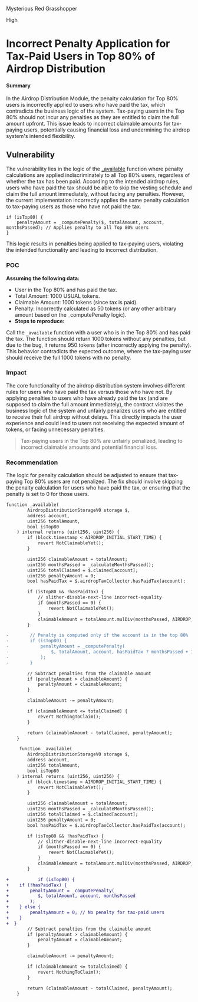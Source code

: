 Mysterious Red Grasshopper

High

# Incorrect Penalty Application for Tax-Paid Users in Top 80% of Airdrop Distribution

#### Summary
In the Airdrop Distribution Module, the penalty calculation for Top 80% users is incorrectly applied to users who have paid the tax, which contradicts the business logic of the system. Tax-paying users in the Top 80% should not incur any penalties as they are entitled to claim the full amount upfront. This issue leads to incorrect claimable amounts for tax-paying users, potentially causing financial loss and undermining the airdrop system's intended flexibility.

## Vulnerability
The vulnerability lies in the logic of the [_available](https://github.com/sherlock-audit/2024-10-usual-labs-v1/blob/main/pegasus/packages/solidity/src/airdrop/AirdropDistribution.sol#L222) function where penalty calculations are applied indiscriminately to all Top 80% users, regardless of whether the tax has been paid. According to the intended airdrop rules, users who have paid the tax should be able to skip the vesting schedule and claim the full amount immediately, without facing any penalties. However, the current implementation incorrectly applies the same penalty calculation to tax-paying users as those who have not paid the tax.
```solidity
if (isTop80) {
    penaltyAmount = _computePenalty($, totalAmount, account, monthsPassed); // Applies penalty to all Top 80% users
}
```
This logic results in penalties being applied to tax-paying users, violating the intended functionality and leading to incorrect distribution.

### POC
**Assuming the following data:**

- User in the Top 80% and has paid the tax.
- Total Amount: 1000 USUAL tokens.
- Claimable Amount: 1000 tokens (since tax is paid).
- Penalty: Incorrectly calculated as 50 tokens (or any other arbitrary amount based on the _computePenalty logic).
-   **Steps to reproduce:**

Call the `_available` function with a user who is in the Top 80% and has paid the tax.
The function should return 1000 tokens without any penalties, but due to the bug, it returns 950 tokens (after incorrectly applying the penalty).
This behavior contradicts the expected outcome, where the tax-paying user should receive the full 1000 tokens with no penalty.

### Impact
The core functionality of the airdrop distribution system involves different rules for users who have paid the tax versus those who have not. By applying penalties to users who have already paid the tax (and are supposed to claim the full amount immediately), the contract violates the business logic of the system and unfairly penalizes users who are entitled to receive their full airdrop without delays. This directly impacts the user experience and could lead to users not receiving the expected amount of tokens, or facing unnecessary penalties.

> Tax-paying users in the Top 80% are unfairly penalized, leading to incorrect claimable amounts and potential financial loss.

### Recommendation
The logic for penalty calculation should be adjusted to ensure that tax-paying Top 80% users are not penalized. The fix should involve skipping the penalty calculation for users who have paid the tax, or ensuring that the penalty is set to 0 for those users.
```diff
function _available(
        AirdropDistributionStorageV0 storage $,
        address account,
        uint256 totalAmount,
        bool isTop80
    ) internal returns (uint256, uint256) {
        if (block.timestamp < AIRDROP_INITIAL_START_TIME) {
            revert NotClaimableYet();
        }

        uint256 claimableAmount = totalAmount;
        uint256 monthsPassed = _calculateMonthsPassed();
        uint256 totalClaimed = $.claimed[account];
        uint256 penaltyAmount = 0;
        bool hasPaidTax = $.airdropTaxCollector.hasPaidTax(account);

        if (isTop80 && !hasPaidTax) {
            // slither-disable-next-line incorrect-equality
            if (monthsPassed == 0) {
                revert NotClaimableYet();
            }
            claimableAmount = totalAmount.mulDiv(monthsPassed, AIRDROP_VESTING_DURATION_IN_MONTHS);
        }

-        // Penalty is computed only if the account is in the top 80%
-        if (isTop80) {
-            penaltyAmount = _computePenalty(
-                $, totalAmount, account, hasPaidTax ? monthsPassed + 1 : monthsPassed
-            );
-        }

        // Subtract penalties from the claimable amount
        if (penaltyAmount > claimableAmount) {
            penaltyAmount = claimableAmount;
        }

        claimableAmount -= penaltyAmount;

        if (claimableAmount <= totalClaimed) {
            revert NothingToClaim();
        }

        return (claimableAmount - totalClaimed, penaltyAmount);
    }
```

```diff
     function _available(
        AirdropDistributionStorageV0 storage $,
        address account,
        uint256 totalAmount,
        bool isTop80
    ) internal returns (uint256, uint256) {
        if (block.timestamp < AIRDROP_INITIAL_START_TIME) {
            revert NotClaimableYet();
        }

        uint256 claimableAmount = totalAmount;
        uint256 monthsPassed = _calculateMonthsPassed();
        uint256 totalClaimed = $.claimed[account];
        uint256 penaltyAmount = 0;
        bool hasPaidTax = $.airdropTaxCollector.hasPaidTax(account);

        if (isTop80 && !hasPaidTax) {
            // slither-disable-next-line incorrect-equality
            if (monthsPassed == 0) {
                revert NotClaimableYet();
            }
            claimableAmount = totalAmount.mulDiv(monthsPassed, AIRDROP_VESTING_DURATION_IN_MONTHS);
        }

+           if (isTop80) {
+    if (!hasPaidTax) {
+        penaltyAmount = _computePenalty(
+           $, totalAmount, account, monthsPassed
+        );
+    } else {
+        penaltyAmount = 0; // No penalty for tax-paid users
+    }
+  }
        // Subtract penalties from the claimable amount
        if (penaltyAmount > claimableAmount) {
            penaltyAmount = claimableAmount;
        }

        claimableAmount -= penaltyAmount;

        if (claimableAmount <= totalClaimed) {
            revert NothingToClaim();
        }

        return (claimableAmount - totalClaimed, penaltyAmount);
    }
 ```

